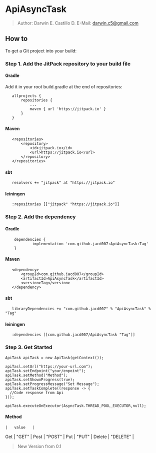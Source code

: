 # ApiAsyncTask

> Author: Darwin E. Castillo D. E-Mail: darwin.c5@gmail.com

## How to

To get a Git project into your build:

### Step 1. Add the JitPack repository to your build file

 #### Gradle
  Add it in your root build.gradle at the end of repositories:
 ```
 	allprojects {
		repositories {
			...
			maven { url 'https://jitpack.io' }
		}
	}
 ```
 
 #### Maven
 ```
 	<repositories>
		<repository>
		    <id>jitpack.io</id>
		    <url>https://jitpack.io</url>
		</repository>
	</repositories>
 ```
 #### sbt
 
 ```
    resolvers += "jitpack" at "https://jitpack.io"
 ```
 
 #### leiningen
 
 ```
    :repositories [["jitpack" "https://jitpack.io"]]
 ``` 
 
### Step 2. Add the dependency

#### Gradle
```
 	dependencies {
	        implementation 'com.github.jacd007:ApiAsyncTask:Tag'
	}
 ```
 
 #### Maven
 ```
 	<dependency>
	    <groupId>com.github.jacd007</groupId>
	    <artifactId>ApiAsyncTask</artifactId>
	    <version>Tag</version>
	</dependency>
 ```
 #### sbt
 
 ```
    libraryDependencies += "com.github.jacd007" % "ApiAsyncTask" % "Tag"	
 ```
 
 #### leiningen
 
 ```
    :dependencies [[com.github.jacd007/ApiAsyncTask "Tag"]]	
 ``` 
 ### Step 3. Get Started
  ```
ApiTask apiTask = new ApiTask(getContext());

apiTasl.setUrl("https://your-url.com");
apiTask.setEndpoint("your/enpoint");
apiTask.setMethod("Method");
apiTask.setShownProgress(true);
apiTask.setProgressMessage("Set Message");
apiTask.setTaskComplete((response -> {
	//Code response from Api
}));

apiTask.executeOnExecutor(AsyncTask.THREAD_POOL_EXECUTOR,null);
 ```
 #### Method
	| 	value	|
Get 	| 	"GET"   |
Post	| 	"POST"	|
Put	| 	"PUT" 	|
Delete  |    "DELETE"   |

 
 
 > New Version from 0.1
